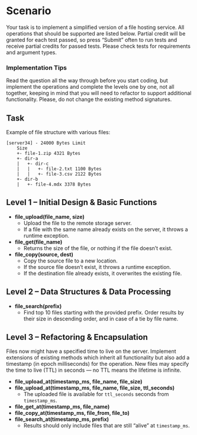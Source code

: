 # Scenario

Your task is to implement a simplified version of a file hosting service.
All operations that should be supported are listed below. Partial credit will be granted for each test passed, so
press “Submit” often to run tests and receive partial credits for passed tests. Please check tests for requirements
and argument types.

### Implementation Tips

Read the question all the way through before you start coding, but implement the operations and complete the
levels one by one, not all together, keeping in mind that you will need to refactor to support additional functionality.
Please, do not change the existing method signatures.

## Task

Example of file structure with various files:

```plaintext
[server34] - 24000 Bytes Limit
    Size
    +- file-1.zip 4321 Bytes
    +- dir-a
    |   +- dir-c
    |   |   +- file-2.txt 1100 Bytes
    |   |   +- file-3.csv 2122 Bytes
    +- dir-b
    |   +- file-4.mdx 3378 Bytes
```

## Level 1 – Initial Design & Basic Functions

- **file_upload(file_name, size)**
  - Upload the file to the remote storage server.
  - If a file with the same name already exists on the server, it throws a runtime exception.
- **file_get(file_name)**
  - Returns the size of the file, or nothing if the file doesn’t exist.
- **file_copy(source, dest)**
  - Copy the source file to a new location.
  - If the source file doesn’t exist, it throws a runtime exception.
  - If the destination file already exists, it overwrites the existing file.

## Level 2 – Data Structures & Data Processing

- **file_search(prefix)**
  - Find top 10 files starting with the provided prefix. Order results by their size in descending order, and in case of a tie by file name.

## Level 3 – Refactoring & Encapsulation

Files now might have a specified time to live on the server. Implement extensions of existing methods which inherit all functionality but also add a timestamp (in epoch milliseconds) for the operation. New files may specify the time to live (TTL) in seconds — no TTL means the lifetime is infinite.

- **file_upload_at(timestamp_ms, file_name, file_size)**
- **file_upload_at(timestamp_ms, file_name, file_size, ttl_seconds)**
  - The uploaded file is available for `ttl_seconds` seconds from `timestamp_ms`.
- **file_get_at(timestamp_ms, file_name)**
- **file_copy_at(timestamp_ms, file_from, file_to)**
- **file_search_at(timestamp_ms, prefix)**
  - Results should only include files that are still “alive” at `timestamp_ms`.



